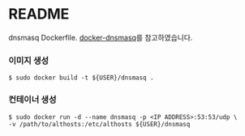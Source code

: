 # README #

dnsmasq Dockerfile.
[docker-dnsmasq](https://bitbucket.org/devries/docker-dnsmasq)를 참고하였습니다.

### 이미지 생성 ###

```
$ sudo docker build -t ${USER}/dnsmasq .
```

### 컨테이너 생성 ###
```
$ sudo docker run -d --name dnsmasq -p <IP ADDRESS>:53:53/udp \
-v /path/to/althosts:/etc/althosts ${USER}/dnsmasq
```
